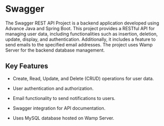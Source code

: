# Swagger

The Swagger REST API Project is a backend application developed using Advance Java and Spring Boot. This project provides a RESTful API for managing user data, including functionalities such as insertion, deletion, update, display, and authentication. Additionally, it includes a feature to send emails to the specified email addresses. The project uses Wamp Server for the backend database management.

## Key Features

- Create, Read, Update, and Delete (CRUD) operations for user data.

- User authentication and authorization.

- Email functionality to send notifications to users.

- Swagger integration for API documentation.

- Uses MySQL database hosted on Wamp Server.
